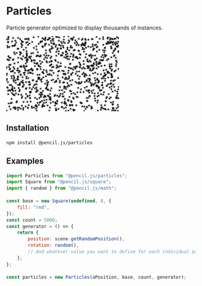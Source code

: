 # Particles

Particle generator optimized to display thousands of instances.

![Particles example](../../media/examples/particles.png)


## Installation

    npm install @pencil.js/particles


## Examples

```js
import Particles from "@pencil.js/particles";
import Square from "@pencil.js/square";
import { random } from "@pencil.js/math";

const base = new Square(undefined, 8, {
    fill: "red",
});
const count = 5000;
const generator = () => {
    return {
        position: scene.getRandomPosition(),
        rotation: random(),
        // And whatever value you want to define for each individual particle
    };
};

const particles = new Particles(aPosition, base, count, generator);
```
